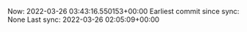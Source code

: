Now: 2022-03-26 03:43:16.550153+00:00 Earliest commit since sync: None Last sync: 2022-03-26 02:05:09+00:00
